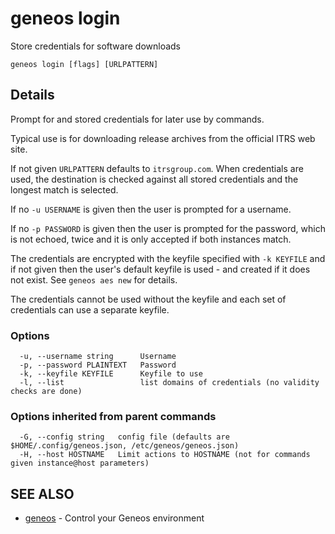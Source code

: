 # geneos login

Store credentials for software downloads

```text
geneos login [flags] [URLPATTERN]
```

## Details

Prompt for and stored credentials for later use by commands.

Typical use is for downloading release archives from the official ITRS web
site.

If not given `URLPATTERN` defaults to `itrsgroup.com`. When credentials are
used, the destination is checked against all stored credentials and the
longest match is selected.

If no `-u USERNAME` is given then the user is prompted for a username.

If no `-p PASSWORD` is given then the user is prompted for the password,
which is not echoed, twice and it is only accepted if both instances match.

The credentials are encrypted with the keyfile specified with `-k KEYFILE`
and if not given then the user's default keyfile is used - and created if it
does not exist. See `geneos aes new` for details.

The credentials cannot be used without the keyfile and each set of
credentials can use a separate keyfile.

### Options

```text
  -u, --username string      Username
  -p, --password PLAINTEXT   Password
  -k, --keyfile KEYFILE      Keyfile to use
  -l, --list                 list domains of credentials (no validity checks are done)
```

### Options inherited from parent commands

```text
  -G, --config string   config file (defaults are $HOME/.config/geneos.json, /etc/geneos/geneos.json)
  -H, --host HOSTNAME   Limit actions to HOSTNAME (not for commands given instance@host parameters)
```

## SEE ALSO

* [geneos](geneos.md)	 - Control your Geneos environment
